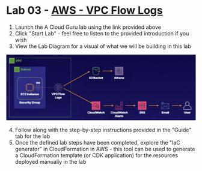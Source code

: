 # Lab 03 - [AWS - VPC Flow Logs](https://learn.acloud.guru/handson/41ff95a9-5f14-4c9d-bc2d-ce4e2ca27347)

1. Launch the A Cloud Guru lab using the link provided above
1. Click "Start Lab" - feel free to listen to the provided introduction if you wish
1. View the Lab Diagram for a visual of what we will be building in this lab

![Lab Diagram](../images/week02-lab03-diagram.png)

4. Follow along with the step-by-step instructions provided in the "Guide" tab for the lab
1. Once the defined lab steps have been completed, explore the "IaC generator" in CloudFormation in AWS - this tool can be used to generate a CloudFormation template (or CDK application) for the resources deployed manually in the lab
